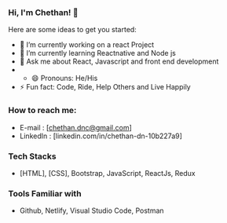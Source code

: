 ### Hi, I'm Chethan! 👋

Here are some ideas to get you started:

- 🔭 I’m currently working on a react Project
- 🌱 I’m currently learning Reactnative and Node js
- 💬 Ask me about React, Javascript and front end development
- - 😄 Pronouns: He/His
- ⚡ Fun fact: Code, Ride, Help Others and Live Happily
<!-- - 👯 I’m looking to collaborate on ...
- 🤔 I’m looking for help with ... -->

### How to reach me: 
- E-mail : [chethan.dnc@gmail.com]
- LinkedIn : [linkedin.com/in/chethan-dn-10b227a9]


### Tech Stacks
- [HTML], [CSS], Bootstrap, JavaScript, ReactJs, Redux

### Tools Familiar with
- Github, Netlify, Visual Studio Code, Postman
